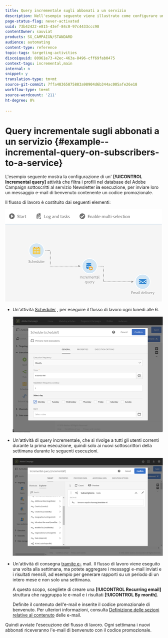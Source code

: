 ```yaml
---
title: Query incrementale sugli abbonati a un servizio
description: Nell'esempio seguente viene illustrato come configurare un'attività di query incrementale per filtrare gli abbonati a un servizio.
page-status-flag: never-activated
uuid: 73b42422-e815-43ef-84c0-97c4433ccc98
contentOwner: sauviat
products: SG_CAMPAIGN/STANDARD
audience: automating
content-type: reference
topic-tags: targeting-activities
discoiquuid: 80961e73-42ec-463a-8496-cff69fab0475
context-tags: incremental,main
internal: n
snippet: y
translation-type: tm+mt
source-git-commit: 7ffa48365875883a98904d6b344ac005afe26e18
workflow-type: tm+mt
source-wordcount: '211'
ht-degree: 0%

---
```



# Query incrementale sugli abbonati a un servizio {#example--incremental-query-on-subscribers-to-a-service}

L&#39;esempio seguente mostra la configurazione di un&#39; **[!UICONTROL Incremental query]** attività che filtra i profili nel database del Adobe Campaign  sottoscritti al servizio Newsletter **in** esecuzione, per inviare loro un messaggio e-mail di benvenuto contenente un codice promozionale.

Il flusso di lavoro è costituito dai seguenti elementi:

![](assets/incremental_query_example1.png)

* Un&#39;attività [Scheduler](../../automating/using/scheduler.md) , per eseguire il flusso di lavoro ogni lunedì alle 6.

   ![](assets/incremental_query_example2.png)

* Un&#39;attività di query [](../../automating/using/incremental-query.md) incrementale, che si rivolge a tutti gli utenti correnti durante la prima esecuzione, quindi solo ai nuovi sottoscrittori della settimana durante le seguenti esecuzioni.

   ![](assets/incremental_query_example3.png)

* Un&#39;attività di consegna [tramite e-](../../automating/using/email-delivery.md) mail. Il flusso di lavoro viene eseguito una volta alla settimana, ma potete aggregare i messaggi e-mail inviati e i risultati mensili, ad esempio per generare rapporti su un periodo di un intero mese e non solo una settimana.

   A questo scopo, scegliete di creare una **[!UICONTROL Recurring email]** struttura che raggruppa le e-mail e i risultati **[!UICONTROL By month]**.

   Definite il contenuto dell&#39;e-mail e inserite il codice promozionale di benvenuto. Per ulteriori informazioni, consulta [Definizione delle sezioni relative al contenuto](../../designing/using/personalization.md) delle e-mail.

Quindi avviate l&#39;esecuzione del flusso di lavoro. Ogni settimana i nuovi abbonati riceveranno l&#39;e-mail di benvenuto con il codice promozionale.
